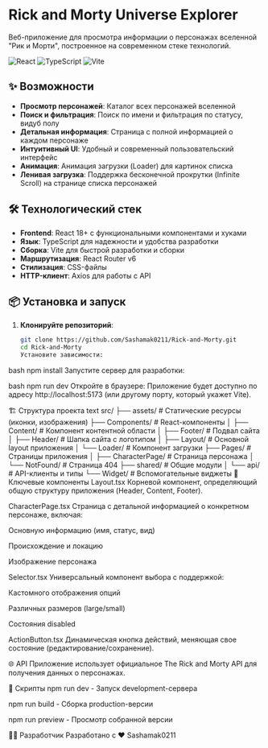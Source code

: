 # Rick and Morty Universe Explorer

Веб-приложение для просмотра информации о персонажах вселенной "Рик и Морти", построенное на современном стеке технологий.

![React](https://badgen.net/badge/React/18.2+/61DAFB?icon=react)
![TypeScript](https://badgen.net/badge/TypeScript/5.0+/3178C6?icon=typescript)
![Vite](https://badgen.net/badge/Vite/4.0+/646CFF?icon=vite)

## ✨ Возможности

- **Просмотр персонажей**: Каталог всех персонажей вселенной
- **Поиск и фильтрация**: Поиск по имени и фильтрация по статусу, видуб полу
- **Детальная информация**: Страница с полной информацией о каждом персонаже
- **Интуитивный UI**: Удобный и современный пользовательский интерфейс
- **Анимация**: Анимация загрузки (Loader) для картинок списка
- **Ленивая загрузка**: Поддержка бесконечной прокрутки (Infinite Scroll) на странице списка персонажей

## 🛠 Технологический стек

- **Frontend**: React 18+ с функциональными компонентами и хуками
- **Язык**: TypeScript для надежности и удобства разработки
- **Сборка**: Vite для быстрой разработки и сборки
- **Маршрутизация**: React Router v6
- **Стилизация**: CSS-файлы
- **HTTP-клиент**: Axios для работы с API

## 📦 Установка и запуск

1. **Клонируйте репозиторий**:
   ```bash
   git clone https://github.com/Sashamak0211/Rick-and-Morty.git
   cd Rick-and-Morty
   Установите зависимости:
   ```

bash
npm install
Запустите сервер для разработки:

bash
npm run dev
Откройте в браузере:
Приложение будет доступно по адресу http://localhost:5173 (или другому порту, который укажет Vite).

🏗 Структура проекта
text
src/
├── assets/ # Статические ресурсы (иконки, изображения)
├── Components/ # React-компоненты
│ ├── Content/ # Компонент контентной области
│ ├── Footer/ # Подвал сайта
│ ├── Header/ # Шапка сайта с логотипом
│ ├── Layout/ # Основной layout приложения
│ └── Loader/ # Компонент загрузки
├── Pages/ # Страницы приложения
│ ├── CharacterPage/ # Страница персонажа
│ └── NotFound/ # Страница 404
├── shared/ # Общие модули
│ └── api/ # API-клиенты и типы
└── Widget/ # Вспомогательные виджеты
🎯 Ключевые компоненты
Layout.tsx
Корневой компонент, определяющий общую структуру приложения (Header, Content, Footer).

CharacterPage.tsx
Страница с детальной информацией о конкретном персонаже, включая:

Основную информацию (имя, статус, вид)

Происхождение и локацию

Изображение персонажа

Selector.tsx
Универсальный компонент выбора с поддержкой:

Кастомного отображения опций

Различных размеров (large/small)

Состояния disabled

ActionButton.tsx
Динамическая кнопка действий, меняющая свое состояние (редактирование/сохранение).

🌐 API
Приложение использует официальное The Rick and Morty API для получения данных о персонажах.

📝 Скрипты
npm run dev - Запуск development-сервера

npm run build - Сборка production-версии

npm run preview - Просмотр собранной версии

👨‍💻 Разработчик
Разработано с ❤️ Sashamak0211
